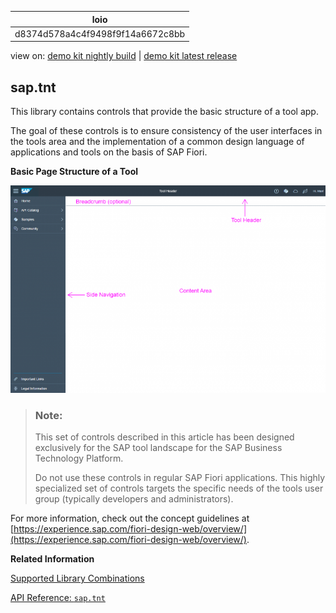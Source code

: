 <!-- loiod8374d578a4c4f9498f9f14a6672c8bb -->

| loio |
| -----|
| d8374d578a4c4f9498f9f14a6672c8bb |

<div id="loio">

view on: [demo kit nightly build](https://sdk.openui5.org/nightly/#/topic/d8374d578a4c4f9498f9f14a6672c8bb) | [demo kit latest release](https://sdk.openui5.org/topic/d8374d578a4c4f9498f9f14a6672c8bb)</div>

## sap.tnt

This library contains controls that provide the basic structure of a tool app.

The goal of these controls is to ensure consistency of the user interfaces in the tools area and the implementation of a common design language of applications and tools on the basis of SAP Fiori.

   
  
**Basic Page Structure of a Tool**

 ![](images/loio1401097cea0e42689fc9c57c1097dfe7_HiRes.png "Basic Page Structure of a Tool") 

> ### Note:  
> This set of controls described in this article has been designed exclusively for the SAP tool landscape for the SAP Business Technology Platform.
> 
> Do not use these controls in regular SAP Fiori applications. This highly specialized set of controls targets the specific needs of the tools user group \(typically developers and administrators\).

For more information, check out the concept guidelines at [https://experience.sap.com/fiori-design-web/overview/](https://experience.sap.com/fiori-design-web/overview/).

**Related Information**  


[Supported Library Combinations](Supported_Library_Combinations_363cd16.md "OpenUI5 provides a set of JavaScript and CSS libraries, which can be combined in an application using the combinations that are supported.")

[API Reference: `sap.tnt`](https://sdk.openui5.org/api/sap.tnt)

